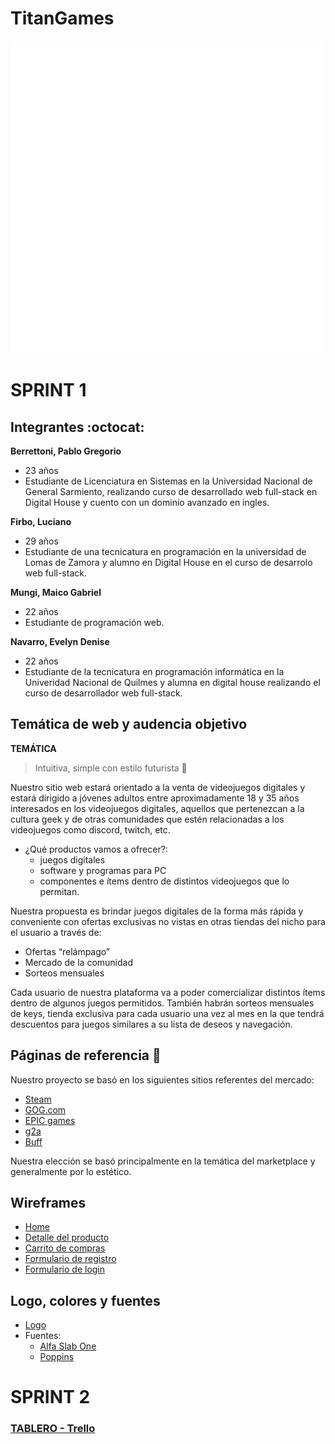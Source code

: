 # TitanGames
![](https://github.com/lucianofirbo/Grupo_3_TitanGames/blob/master/public/img/logo.png)
# SPRINT 1

## Integrantes :octocat:
**Berrettoni, Pablo Gregorio**

- 23 años
- Estudiante de Licenciatura en Sistemas en la Universidad Nacional de General Sarmiento, realizando curso de desarrollado web full-stack en Digital House y cuento con un dominio avanzado en ingles.

**Firbo, Luciano**

- 29 años
- Estudiante de una tecnicatura en programación en la universidad de Lomas de Zamora y alumno en Digital House en el curso de desarrolo web full-stack.

**Mungi, Maico Gabriel**

- 22 años
- Estudiante de programación web.

**Navarro, Evelyn Denise**
- 22 años
- Estudiante de la tecnicatura en programación informática en la Univeridad Nacional de Quilmes y alumna en digital house realizando el curso de desarrollador web full-stack.

## Temática de web y audencia objetivo
**TEMÁTICA**

>Intuitiva, simple con estilo futurista :rocket:

Nuestro sitio web estará orientado a la venta de videojuegos digitales y estará dirigido a jóvenes adultos entre aproximadamente 18 y 35 años interesados en los videojuegos digitales, aquellos que pertenezcan a la cultura geek y de otras comunidades que estén relacionadas a los videojuegos como discord, twitch, etc.
- ¿Qué productos vamos a ofrecer?:
    - juegos digitales
    - software y programas para PC
    - componentes e ítems dentro de distintos videojuegos que lo permitan.
 
Nuestra propuesta es brindar juegos digitales de la forma más rápida y conveniente con ofertas exclusivas no vistas en otras tiendas del nicho para el usuario a través de:
- Ofertas “relámpago”
- Mercado de la comunidad
- Sorteos mensuales

Cada usuario de nuestra plataforma va a poder comercializar distintos ítems dentro de algunos juegos permitidos.
También habrán sorteos mensuales de keys, tienda exclusiva para cada usuario una vez al mes en la que tendrá descuentos para juegos similares a su lista de deseos y navegación.


## Páginas de referencia :link:

Nuestro proyecto se basó en los siguientes sitios referentes del mercado:
- [Steam](https://store.steampowered.com/?l=spanish)
- [GOG.com](https://www.gog.com/) 
- [EPIC games](https://www.epicgames.com/site/es-ES/home)
- [g2a](https://www.g2a.com/)
- [Buff](https://buff.game/)

Nuestra elección se basó principalmente en la temática del marketplace y generalmente por lo estético.

## Wireframes

- [Home](https://github.com/lucianofirbo/Grupo_3_TitanGames/blob/master/Wireframe/Escritorio/Home/Home%20-%20Escritorio.png)
- [Detalle del producto](https://github.com/lucianofirbo/Grupo_3_TitanGames/blob/master/Wireframe/Escritorio/Detalle%20de%20producto/Detalle%20del%20producto.jpg)
- [Carrito de compras](https://github.com/lucianofirbo/Grupo_3_TitanGames/blob/master/Wireframe/Escritorio/Carrito/Carrito-desktop.PNG)
- [Formulario de registro](https://github.com/lucianofirbo/Grupo_3_TitanGames/blob/master/Wireframe/Escritorio/Registro/registro-popup.PNG)
- [Formulario de login](https://github.com/lucianofirbo/Grupo_3_TitanGames/blob/master/Wireframe/Escritorio/Login/Pop%20up%20Login%20-%20Desktop_Tablet.PNG)


## Logo, colores y fuentes

- [Logo](https://github.com/lucianofirbo/Grupo_3_TitanGames/blob/master/design/Logos/logo.png)
- Fuentes:
    - [Alfa Slab One](https://github.com/lucianofirbo/Grupo_3_TitanGames/blob/master/design/Fuente/AlfaSlabOne-Regular.ttf) 
    - [Poppins](https://github.com/lucianofirbo/Grupo_3_TitanGames/blob/master/design/Fuente/Poppins-Light.ttf) 

# SPRINT 2
### [TABLERO - Trello](https://trello.com/b/z7Q4GyE1/grupo-3-uwu-c8)


